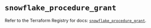 # `snowflake_procedure_grant`

Refer to the Terraform Registry for docs: [`snowflake_procedure_grant`](https://registry.terraform.io/providers/snowflake-labs/snowflake/0.86.0/docs/resources/procedure_grant).
